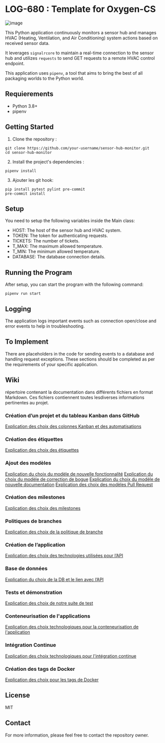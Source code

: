 # LOG-680 : Template for Oxygen-CS

![image](./doc/wheel.png)

This Python application continuously monitors a sensor hub and manages HVAC (Heating, Ventilation, and Air Conditioning) system actions based on received sensor data.

It leverages `signalrcore` to maintain a real-time connection to the sensor hub and utilizes `requests` to send GET requests to a remote HVAC control endpoint.

This application uses `pipenv`, a tool that aims to bring the best of all packaging worlds to the Python world.

## Requierements

- Python 3.8+
- pipenv

## Getting Started

1. Clone the repository :

```
git clone https://github.com/your-username/sensor-hub-monitor.git
cd sensor-hub-monitor
```

2. Install the project's dependencies :

```
pipenv install
```

3. Ajouter les git hook:
```
pip install pytest pylint pre-commit
pre-commit install
```


## Setup

You need to setup the following variables inside the Main class:

- HOST: The host of the sensor hub and HVAC system.
- TOKEN: The token for authenticating requests.
- TICKETS: The number of tickets.
- T_MAX: The maximum allowed temperature.
- T_MIN: The minimum allowed temperature.
- DATABASE: The database connection details.

## Running the Program

After setup, you can start the program with the following command:

```
pipenv run start
```

## Logging

The application logs important events such as connection open/close and error events to help in troubleshooting.

## To Implement

There are placeholders in the code for sending events to a database and handling request exceptions. These sections should be completed as per the requirements of your specific application.


## Wiki

répertoire contenant la documentation dans différents fichiers en format Markdown. Ces fichiers contiennent toutes lesdiverses informations pertinentes au projet.

### Création d’un projet et du tableau Kanban dans GitHub
[Explication des choix des colonnes Kanban et des automatisations](doc/ProjetEtKanban.md)  
### Création des étiquettes
[Explication des choix des étiquettes](doc/ChoixLabel.md)  
### Ajout des modèles 
[Explication du choix du modèle de nouvelle fonctionnalité](doc/ModelNewFeature.md)
[Explication du choix du modèle de correction de bogue](doc/ModelBugFix.md)
[Explication du choix du modèle de nouvelle documentation](doc/ModelDoc.md)
[Explication des choix des modèles Pull Request](doc/ModelPullRequest.md)  
### Création des milestones
[Explication des choix des milestones](doc/ChoixMilestone.md)  
### Politiques de branches 
[Explication des choix de la politique de branche](doc/PolitiqueBranches.md)  
### Création de l’application
[Explication des choix des technologies utilisées pour l’API](doc/ChoixTechnologiques.md)   
### Base de données
[Explication du choix de la DB et le lien avec l’API](doc/ChoixTechnologiques.md)  
### Tests et démonstration 
[Explication des choix de notre suite de test](doc/ChoixTechnologiques.md)  
### Conteneurisation de l'applications 
[Explication des choix technologiques pour la conteneurisation de l'application](doc/ChoixTechnologiques.md)  
### Intégration Continue
[Explication des choix technologiques pour l'intégration continue](doc/ChoixTechnologiques.md)  
### Création des tags de Docker
[Explication des choix pour les tags de Docker](doc/ChoixTagDockerHub.md) 

## License

MIT

## Contact

For more information, please feel free to contact the repository owner.
